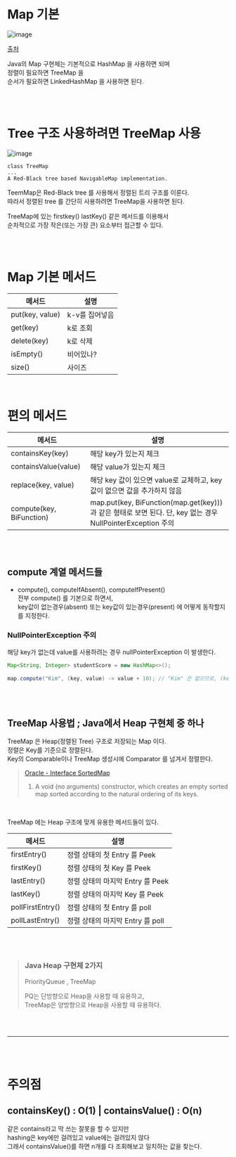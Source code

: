 # Map 기본  

![image](https://github.com/PhysicksKim/TIL/assets/101965836/62b15062-7bf4-489e-8368-9bdbffa6c454)

[출처](https://www.geeksforgeeks.org/map-interface-java-examples/)  
  
Java의 Map 구현체는 기본적으로 HashMap 을 사용하면 되며  
정렬이 필요하면 TreeMap 을  
순서가 필요하면 LinkedHashMap 을 사용하면 된다.  
  
<br><br> 

# Tree 구조 사용하려면 TreeMap 사용  
  
![image](https://github.com/PhysicksKim/TIL/assets/101965836/d26525f2-9bb6-4aed-a412-7fbcef7ef427)
  
```
class TreeMap
...
A Red-Black tree based NavigableMap implementation.
```

TeemMap은 Red-Black tree 를 사용해서 정렬된 트리 구조를 이룬다.  
따라서 정렬된 tree 를 간단히 사용하려면 TreeMap을 사용하면 된다.  

TreeMap에 있는 firstkey() lastKey() 같은 메서드를 이용해서  
순차적으로 가장 작은(또는 가장 큰) 요소부터 접근할 수 있다.  

<br><br>

# Map 기본 메서드

|메서드|설명|
|---|---|
|put(key, value)|k-v를 집어넣음|
|get(key)|k로 조회|
|delete(key)|k로 삭제|
|isEmpty()|비어있나?|
|size()|사이즈|

<br>  

# 편의 메서드  

|메서드|설명|
|---|---|
|containsKey(key)|해당 key가 있는지 체크|
|containsValue(value)|해당 value가 있는지 체크|
|replace(key, value)|해당 key 값이 있으면 value로 교체하고, key 값이 없으면 값을 추가하지 않음|  
|compute(key, BiFunction)|map.put(key, BiFunction(map.get(key))) 과 같은 형태로 보면 된다. 단, key 없는 경우 NullPointerException 주의|

<br><br>
  
## compute 계열 메서드들  
  
- compute(), computeIfAbsent(), computeIfPresent()  
전부 compute() 를 기본으로 하면서,  
key값이 없는경우(absent) 또는 key값이 있는경우(present) 에 어떻게 동작할지를 지정한다.  
  
### NullPointerException 주의  
해당 key가 없는데 value를 사용하려는 경우 nullPointerException 이 발생한다.  
  
```java  
Map<String, Integer> studentScore = new HashMap<>();  
  
map.compute("Kim", (key, value) -> value + 10); // "Kim" 은 없으므로, (key, Null) -> Null + 10 이 돼서 NPE 발생    
```  

<br><br>  

## TreeMap 사용법 ; Java에서 Heap 구현체 중 하나  
  
TreeMap 은 Heap(정렬된 Tree) 구조로 저장되는 Map 이다.  
정렬은 Key를 기준으로 정렬된다.   
Key의 Comparable이나 TreeMap 생성시에 Comparator 를 넘겨서 정렬한다.    

> [Oracle - Interface SortedMap](https://docs.oracle.com/javase/8/docs/api/java/util/SortedMap.html)
> 1. A void (no arguments) constructor, which creates an empty sorted map sorted according to the natural ordering of its keys.  
  
<br>  
  
TreeMap 에는 Heap 구조에 맞게 유용한 메서드들이 있다.  

|메서드|설명|
|---|---|
|firstEntry()|정렬 상태의 첫 Entry 를 Peek|
|firstKey()|정렬 상태의 첫 Key 를 Peek|
|lastEntry()|정렬 상태의 마지막 Entry 를 Peek|
|lastKey()|정렬 상태의 마지막 Key 를 Peek|
|pollFirstEntry()|정렬 상태의 첫 Entry 를 poll|
|pollLastEntry()|정렬 상태의 마지막 Entry 를 poll|
   
<br><br>
    
> ### Java Heap 구현체 2가지        
>   
> PriorityQueue , TreeMap  
>   
> PQ는 단방향으로 Heap을 사용할 때 유용하고,   
> TreeMap은 양방향으로 Heap을 사용할 때 유용하다.  

<br><br>    
  
---  
  
<br><br>  
   
# 주의점   
    
## containsKey() : O(1) | containsValue() : O(n)   
    
같은 contains라고 막 쓰는 잘못을 할 수 있지만    
hashing은 key에만 걸려있고 value에는 걸려있지 않다    
그래서 containsValue()를 하면 n개를 다 조회해보고 일치하는 값을 찾는다.    
    
<br><br>  
  
